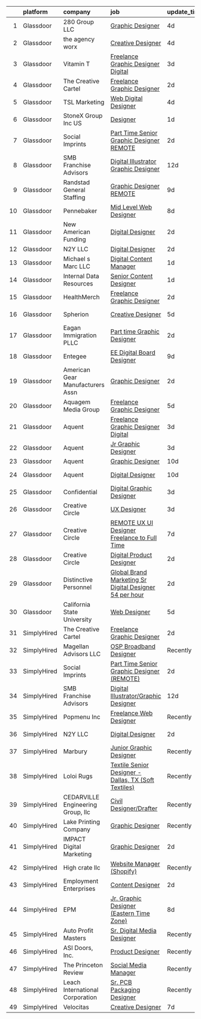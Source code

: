 

|    | platform    | company                           | job                                                                                                                                                                                                                                                                                                                                                                                                                                                                                                                                                                                                                                                                                                                                                                                                                                                                                                                                                                                                                  | update_time   | location              |
|---:|:------------|:----------------------------------|:---------------------------------------------------------------------------------------------------------------------------------------------------------------------------------------------------------------------------------------------------------------------------------------------------------------------------------------------------------------------------------------------------------------------------------------------------------------------------------------------------------------------------------------------------------------------------------------------------------------------------------------------------------------------------------------------------------------------------------------------------------------------------------------------------------------------------------------------------------------------------------------------------------------------------------------------------------------------------------------------------------------------|:--------------|:----------------------|
|  1 | Glassdoor   | 280 Group LLC                     | [Graphic Designer](https://www.glassdoor.com/partner/jobListing.htm?pos=103&ao=1110586&s=58&guid=000001820aead994b24a18630cf0eeee&src=GD_JOB_AD&t=SR&vt=w&ea=1&cs=1_0c40362a&cb=1658040540044&jobListingId=1008000486432&cpc=AC285F3A3ECA6BB0&jrtk=3-0-1g85elmer2a6s001-1g85elmfdg4e4800-8e0ca34653e8e05b--6NYlbfkN0A96WIVUs5SSd1e5sdPWOjBiMJz3fk-GTbl_X95fEr7N7_O7gG7yYqATSY5E6jF4LOAu-d1G5vqmQK5-aVG4tOej9c_eEuMuqH8C1GeeNW2KtJSJ31b6MoFFw5KM710vWFGSjvXW7I3OG-OwT4mnPnLIfvWCjlnumDR2ayBGhUSESBLxX0cWl5Bz0cpK3t8G0UEJPinq11Xc_JyqKYuFvvvGD_LMEM0xmjpJY3XGGIZi6sMDDaedCGFwI7Oqwqdl3M_Pw91atMWhPum5baQq_YWsX52itZeF4aY2wrfoWO2ZL4TEUUzvVCt3FIXGzwt_u3aY0MUUY40Gp9dLGj0CtvNOU-ktsfP3OPcsCzh1Ka8cWfDWOCjeC_SSKo9yvME14l8cgcPaNdkFy5FoDGAMKSK4zEuOXTY4wYWvC2uibL42yVd1VrirrF2j4jBfENzCawkNCzYGAY7N-M9UBeBTEUhn27xFJccPi0l5JpxICMLFNsfuTNj29Ws)                                                                                                                                                                          | 4d            | Remote                |
|  2 | Glassdoor   | the agency worx                   | [Creative Designer](https://www.glassdoor.com/partner/jobListing.htm?pos=124&ao=1110586&s=58&guid=000001820aead994b24a18630cf0eeee&src=GD_JOB_AD&t=SR&vt=w&ea=1&cs=1_298f52e6&cb=1658040540047&jobListingId=1007999979667&cpc=3BA4CE39D5B5DEF5&jrtk=3-0-1g85elmer2a6s001-1g85elmfdg4e4800-63945e7974dcb0bf--6NYlbfkN0CNOKpjDIEH11s39GTuUki_mvxNbnX5BtDlH5CMrheAnKze_5JrwQ4joDkGUDohP_RybvKQguCwO2bzn207p_14mbiHcywFIa1HWF2UP0_3f5Zk975uTAq5uCVwflsu_JCSQSKbiQ7a0xIZd76aSwml-WNW-2GZAACyMpIWDnwBr8SUJBdJ9gJtZ6GRC9VA3zt6OMPIdVCqPAmMAXeWM1GKN-rhwUVC5uu9_DQUGc5aPTCFBJlG313HN0cGqFPmHUOPmI0Y-y93PWObdevZ0p3keLlh90_oqV917xFghD4zPJbS0Dl7F3XujsDIEagc1pbjbIjvNSsItY2AKxn3iKFClNLC7bjiKDuqH3SMiQpSHJ2Bfz2i9M8AOro3h8RexyVpzAxqyBEojO2ErJeCRU2Tkby61SSaaXDh8Tkr7aL1b96lCckwGS165W_I12dk3wo6-6vh7kGBXFOKDzs7JT8ZSz7sq_3I3KaCKYffBhizVeZlBRihQ9iD)                                                                                                                                                                         | 4d            | Remote                |
|  3 | Glassdoor   | Vitamin T                         | [Freelance Graphic Designer  Digital ](https://www.glassdoor.com/partner/jobListing.htm?pos=114&ao=1110586&s=58&guid=000001820aead994b24a18630cf0eeee&src=GD_JOB_AD&t=SR&vt=w&cs=1_3a4834e3&cb=1658040540046&jobListingId=1008003371939&cpc=C4A69CCDBB3B9599&jrtk=3-0-1g85elmer2a6s001-1g85elmfdg4e4800-b8aaf4f790a6822f--6NYlbfkN0DMrcEu7yrtATojKJA7cEzGQ3FdRGWLh0CZQInL4ECGI6k5tN82kdM0cJmh4vC7GgjKNvTzYday83o81_T4WKA7b-d9Hj33A104tepf51FPuFTB1Ljl-RdeiHAR7waaXXEbP6UQJH3qO91B-OiRteeOFAg_UGoOJfky8aSC0JcLRYBakxVdFoz4f_D-7z6gMalvCYC-oZpmkByCQILJ1-tT86YFcd-iid_8znfs27sZKY43Zrt88ebdXI8zPk7AVLfxfdxPJmoAxfDyyQd_1jFLeJHiheKWWKnfr0oSS1HmAtV-Y5tCQG5R8gyJ3UrE42pARPlFHieYM3P8yBeygHoSlY9UP55LzgEjXbsHPADGQD8Y6YYlmIfy1QQq90eXDYeWD9hLI32pzU5a3BZSt3IPYuIeNFYLVpJiKxkOCndKPfLolXYFZWTw-SOVbCN_SY7wNJM2-Of61jsjjp7v7lEh)                                                                                                                                                                                           | 3d            | Boston, MA            |
|  4 | Glassdoor   | The Creative Cartel               | [Freelance Graphic Designer](https://www.glassdoor.com/partner/jobListing.htm?pos=128&ao=1136043&s=58&guid=000001820aead994b24a18630cf0eeee&src=GD_JOB_AD&t=SR&vt=w&ea=1&cs=1_24d4017a&cb=1658040540048&jobListingId=1008006220654&jrtk=3-0-1g85elmer2a6s001-1g85elmfdg4e4800-75d714e04485a254-)                                                                                                                                                                                                                                                                                                                                                                                                                                                                                                                                                                                                                                                                                                                     | 2d            | Remote                |
|  5 | Glassdoor   | TSL Marketing                     | [Web   Digital Designer](https://www.glassdoor.com/partner/jobListing.htm?pos=129&ao=1136043&s=58&guid=000001820aead994b24a18630cf0eeee&src=GD_JOB_AD&t=SR&vt=w&ea=1&cs=1_107bf96e&cb=1658040540048&jobListingId=1008000414427&jrtk=3-0-1g85elmer2a6s001-1g85elmfdg4e4800-55f7859bae5b66f6-)                                                                                                                                                                                                                                                                                                                                                                                                                                                                                                                                                                                                                                                                                                                         | 4d            | Remote                |
|  6 | Glassdoor   | StoneX Group Inc  US              | [Designer](https://www.glassdoor.com/partner/jobListing.htm?pos=101&ao=1110586&s=58&guid=000001820aead994b24a18630cf0eeee&src=GD_JOB_AD&t=SR&vt=w&cs=1_8b260bb4&cb=1658040540043&jobListingId=1008007366621&cpc=ABD31432EBADCA3A&jrtk=3-0-1g85elmer2a6s001-1g85elmfdg4e4800-4778e83600432297--6NYlbfkN0BqEd8mKcsxVSLwRidLi-ap7Ff7gFSDy4wIMcyIZERRBLJc4cm9vnSAREG_ITkUyw4gIWKx3so3sV3Y0LRcEcFoy-qx_bS4PxiriGBubHgJdB5tV-ra3STuRoZPKS-tofg6NxPSfU4Dmm6xPiBHgtHW1WBRojqP-VSjvwjf5BEKl46sEm7N0SrrsxHq7mEqBropZJSKbS48Q5ifFpV2N6_HwRLWsmVDKY57pgqsht8AbWRCQuVFWqJwvv8h7DW-dYQlW2qOhM6wqThwMgq0l-MJD4Ww5iARiQq8tJ96WR8IYcUczK62OGopYMBQQINFBdFiPdp7X0pptoaNv1nJqHq_sZ_0BRi7TbQ-xreKr4_2d8ZiM2ycnAZ1pmIiswF1XszdYF_JlQphqYkkQ-EYsY9_hmlxSqduw5NlzqMczGoXbRV-ugwVAHC7COsyZrbK-aykPSuvmEQHldyLZVW-kfVDI1NtthCHypl5FlvOv4_q3A8jO0tOJZ3-sF97MWel0beYDEAchCXr69aIM34t4Zf4O-MDdI31LAUMWcZXI1qgwH6abwbJ9vo8)                                                                                                                       | 1d            | Chicago, IL           |
|  7 | Glassdoor   | Social Imprints                   | [Part Time Senior Graphic Designer  REMOTE ](https://www.glassdoor.com/partner/jobListing.htm?pos=130&ao=1136043&s=58&guid=000001820aead994b24a18630cf0eeee&src=GD_JOB_AD&t=SR&vt=w&ea=1&cs=1_97e431e2&cb=1658040540048&jobListingId=1008006270110&jrtk=3-0-1g85elmer2a6s001-1g85elmfdg4e4800-af92cf32a5a47349-)                                                                                                                                                                                                                                                                                                                                                                                                                                                                                                                                                                                                                                                                                                     | 2d            | Remote                |
|  8 | Glassdoor   | SMB Franchise Advisors            | [Digital Illustrator Graphic Designer](https://www.glassdoor.com/partner/jobListing.htm?pos=125&ao=1136043&s=58&guid=000001820aead994b24a18630cf0eeee&src=GD_JOB_AD&t=SR&vt=w&ea=1&cs=1_f7be7c8e&cb=1658040540047&jobListingId=1007982450518&jrtk=3-0-1g85elmer2a6s001-1g85elmfdg4e4800-c5add34959eea285-)                                                                                                                                                                                                                                                                                                                                                                                                                                                                                                                                                                                                                                                                                                           | 12d           | Remote                |
|  9 | Glassdoor   | Randstad General Staffing         | [Graphic Designer   REMOTE](https://www.glassdoor.com/partner/jobListing.htm?pos=111&ao=1110586&s=58&guid=000001820aead994b24a18630cf0eeee&src=GD_JOB_AD&t=SR&vt=w&ea=1&cs=1_b37c86ce&cb=1658040540046&jobListingId=1007990726948&cpc=8795CF9063CD573D&jrtk=3-0-1g85elmer2a6s001-1g85elmfdg4e4800-4705afaf81c910a4--6NYlbfkN0BP0SNj5t90jkfF5SbRhYc-YYyKnIlIACqwosTKYtJiUOPFcGVraBBNH3PqNVaKMlOuVmRJWKrrq4EM2jRhWlKfZxM8eXEywoHlN3U-M2UVWO94To79VdvpioeFj0KoewcVhePBU7vspZEM1G4UbOHc7zykI3Y0lskQjYjoXHr1-1fzniQvjeCbocNWq5LjqS5VKV6wCYcxZ4FdJgiH4OoWdoiJy19sGLb2eaiy2Vk_LuKWiU8493VkCTiHpcwSAdqldFH4TLKfrduOdmwhdGR1BFiMxNiIvXjlzB9RwvmfeBEW0cPcCoy5ZuSZD1tA3PuWd6CGfwvKH494h1xbr6jo18fT0PCzUscFHo0EQvAwMAPIkpEECjmkKrt5Zw2SkQjt-MALDLdOyj8rf_mp7_Sop2ht32ziDvF9WoxMBg991Juzn6WylekmM5JDkPrD5z259Gg0Kl0hN66fRbRlpeBJ27RUZ9daZPPWb1C3Xewvv0AHcRH2i8OMhW1hdkXikslbtuDqOZwOe9D2t1zSmF_SGq_h-KFLcrd0d8zwPTpbtxRw_YI8Rqwhi7lzcM0afFHpyE-8SuZExhIfTwG8FgEc3duwt-arJR_lzXVxc-_u-up9X31ayzgzKF9PU04OrPNLrJKKX_qIGS8yA5AuW7nu) | 9d            | Remote                |
| 10 | Glassdoor   | Pennebaker                        | [Mid Level Web Designer](https://www.glassdoor.com/partner/jobListing.htm?pos=109&ao=1110586&s=58&guid=000001820aead994b24a18630cf0eeee&src=GD_JOB_AD&t=SR&vt=w&ea=1&cs=1_6eab6e0e&cb=1658040540045&jobListingId=1007992914380&cpc=334ABAF5D42DC775&jrtk=3-0-1g85elmer2a6s001-1g85elmfdg4e4800-09f7b357db24a266--6NYlbfkN0BqUN6ztqptJ5eG394UO-ZfSRZGZkbpPm3u73UixmBvBI1Y1JxWCCSi4WD6T2NB-2gugfCPeo8ZQOUqAEtz66ZCnIC6U5F0XJKr1Jox5VrclONP9b6iMFBTOy58yKslxi4PmsPGdNOFX2yyjFl7ZGxSjiZNk-UbmLbgopj7iYK_0fPO0KhQH2T9X9_seLYZZxRXvcH6lzvhxFLJlxElD7BWjlPhKE4_24ZrqP4x3MfGqWL-HP9IkTXMVOd2gleEybVOgVwPeTZic2VvazMafMnXUNoK8g6uAJKmMn6ZxTU_hvluzqA8-vjeQuDwtKzHPiVZjyg__u2KN3pKRDS7fxPZdVIDGw8lh_Gw-edFBkT9oAYIO8O6sb8bCPmH_SiLS5kYJmgw_ImdgNnoMGedmXoQ6QIkgecd4yy3abAkqvS3RWiPw5vSHP3btdvFGAuOU5c25Z-YW_fhiKl6DitLo-AeA3JL-tw1DNO1tlwRosb4OdzdwcRSxQUo)                                                                                                                                                                    | 8d            | Remote                |
| 11 | Glassdoor   | New American Funding              | [Digital Designer](https://www.glassdoor.com/partner/jobListing.htm?pos=107&ao=1110586&s=58&guid=000001820aead994b24a18630cf0eeee&src=GD_JOB_AD&t=SR&vt=w&ea=1&cs=1_238ce624&cb=1658040540045&jobListingId=1008005604342&cpc=6FC5BA77C9A4CD78&jrtk=3-0-1g85elmer2a6s001-1g85elmfdg4e4800-96c3d0f824927e96--6NYlbfkN0C2BFb7Ub2YUp4strrym9V3pWtjyRKtgHKt_kMzkewmGGJEved23y_kY-GSZp2akmMrMXBnf0_sPdCtSd-PsOEUyt98Mi-sR6I7bW0HgmIbOmUMY25IRArly9j6Qd8Aune8lrTsZEYIa91ohUTgu9UT6t137nsGeEKm-lxKnQqZh_-my8GcKR-aODhCp_jwJzPs5oz6uERTZq8TfZHpAp-lEI-Cd-h0cLTxQxBN0Bnx_6V0dOmEvt9ZT-y9k9l87hVMtG1YAZ-oAplVp9aBPEn-w4wFRJARz4RClp811EPArE2YNWj6VrTftmQLSyZEn5cYkGCQqD35yG1AqYhDpUS8ypRmE5QDSlHBxg205mOvXXD9tiZPFsnp2R4AIXA6Zd3Z-m7p9vYCfPu6KhGb7MEuq-lJdkU6Xq33-kQKlu369-_ugx-jNzX-gL620c2pQY69S2RM32WQrH6kQC72u5lWG-iNelxv_mAQPrg9vMRA6emUJ8dnhWjcKCKC-qC_06KoS9rx43i-3w%3D%3D)                                                                                                                                              | 2d            | Remote                |
| 12 | Glassdoor   | N2Y LLC                           | [Digital Designer](https://www.glassdoor.com/partner/jobListing.htm?pos=126&ao=1136043&s=58&guid=000001820aead994b24a18630cf0eeee&src=GD_JOB_AD&t=SR&vt=w&ea=1&cs=1_fdb9b50d&cb=1658040540047&jobListingId=1008006150467&jrtk=3-0-1g85elmer2a6s001-1g85elmfdg4e4800-23e569ce90aa70b5-)                                                                                                                                                                                                                                                                                                                                                                                                                                                                                                                                                                                                                                                                                                                               | 2d            | Remote                |
| 13 | Glassdoor   | Michael s Marc  LLC               | [Digital Content Manager](https://www.glassdoor.com/partner/jobListing.htm?pos=102&ao=1110586&s=58&guid=000001820aead994b24a18630cf0eeee&src=GD_JOB_AD&t=SR&vt=w&ea=1&cs=1_b063c624&cb=1658040540044&jobListingId=1008008564109&cpc=82B3195DA92CAF92&jrtk=3-0-1g85elmer2a6s001-1g85elmfdg4e4800-7b48b568d6108478--6NYlbfkN0BxkLIcfe0oqaYINownie861a0BJtkzmJW-WyGv8J0JYLPI_pkCjhnM8S0QGr9fZFrws245Yn6BTLLjokRKO_oJF4d2mT5km-GMXbJNz7cIw2rWH6T9OPrwlamwG7McipE0OkgUe9H_1u-dIzPYuX3HdvnxBFI6ft_OIi3GCXmtGJzow-D0gjxjBvkC3B1ErFtgBYfICKrpsySWxUEOAEQAS6vFSKhN3NymYGLjGKUGdwRAGxr6mGHc3SHk0hY7hpX62oJkyZryTtHjDfEx8qXMkcTA6krHnyY5sZn_Ad8SYu1YKeKJTJAw7hdOGDp-2cyZV7dTnRmuoxjDhS84efyVWsBZKQq_lAgPAWCq_naTal32FZFayRNBUPMTHjLspLaE_XlEoNpIbpdLn3V6ylcWlMJHJUKRAlvPG5OoDBXXUzlHazYetReuP7r5wqhoxqxTRAiijNR32IXRTu8lHqPiFd4_b-epLNZd1qq_EfVwTUfYwAP-pT3CdEb9lthCfMU%3D)                                                                                                                                                     | 1d            | Remote                |
| 14 | Glassdoor   | Internal Data Resources           | [Senior Content Designer](https://www.glassdoor.com/partner/jobListing.htm?pos=117&ao=1110586&s=58&guid=000001820aead994b24a18630cf0eeee&src=GD_JOB_AD&t=SR&vt=w&ea=1&cs=1_43f705e4&cb=1658040540047&jobListingId=1008008036128&cpc=1CBFC3E34E2A31FF&jrtk=3-0-1g85elmer2a6s001-1g85elmfdg4e4800-c5a1b39f7bf884f0--6NYlbfkN0D-IIHpRgNhhiguU_t6VlqfhfFf3-SclHiEW6RanCpGL0AEnsnTmiX299MBfDVxpfogOW2NHd6kzMnAvngkSddVr2fvDBryb0zRb98N1F6fbRcEjcDkmoskIqMdf0zBUXZiUAgkR4g1JSHgUtFUQSGKTgTDEAEJiNQL3aRVm_URgPkn1T33Iyq693YM8fq-ikpbSbOrBAxo_VY8jSu-TCJeRQIhupflGiWQ_ggEk1EbagladhxAIjFbsCQPvxVBKonYrOUqp37zCu-sXb5xtLLnRTO0SRZP02W8Dx3CbsJSfiq3_Uha_yr3hxosRgE6bUshY5ZyWDL-BGHj0dnvEJbCp-rBtoFSFAjrT0S7hw1CnXIyY4voH7tD10eAM9lq9U_9Gr8DtpdJtyqLQncWs2STFI5Ywij5nvjvMYHvZ9uyDfoWBILN43JtuOyztmQ6NTBlSOva8oiWkJK9lE3Y08A6k6K388XD2lU_0UD4cd-30px-JhrkMLi0RuzQbPyQyl-hb3Kov2jPag%3D%3D)                                                                                                                                       | 1d            | Remote                |
| 15 | Glassdoor   | HealthMerch                       | [Freelance Graphic Designer](https://www.glassdoor.com/partner/jobListing.htm?pos=108&ao=1110586&s=58&guid=000001820aead994b24a18630cf0eeee&src=GD_JOB_AD&t=SR&vt=w&ea=1&cs=1_53ff100c&cb=1658040540045&jobListingId=1008005751463&cpc=FB7E4A1762AE5BEC&jrtk=3-0-1g85elmer2a6s001-1g85elmfdg4e4800-d04551f9b2678583--6NYlbfkN0CJfBDSEeEc7eUnd5rVrn_aucFjVrvzgr_Il_-mepVEc-BLHCDOq-mgCmeFXAeYHsF02brgSvziQCU-GFCF8qBdIgZ04X2e8CQON-LG0-R62OPXwxprqx22bF7M5wxVJHq92As2CIT941S1gZZvlDWFP2MWM1HNHby7FZViwuXuOIwvH4DhgIfXsCY_sHGqok4o6FMLrcRfCusF7G63maBsKCP2l_WMg_2BQS48vD-zFVPlpVD4cOlzAmfvWxLuZCnbovNc5nsMKZJsjm7VVN5jZ6VEP2cfXujCIzYaDb8pLd4ZQIMLIe_d-sJUgq5bCGBMvOZeCIA9uiXK07-2ya3KPbi2193X_ug400HoU5r_NYZJhY2l1AgBVC_8LGJHFyYV0g1Fn7joOd9ojtTIVuX4OxPu0jR_GNP0imXjuhgp74mKEkSGf2OWrwt7TfqW8Zn3QD3sgiZBnMWX7X4dJn8sdcQKhs9LJ5BKh6sLStGrjVCHg9JSeSebo7kZ355AnvUYxyXsrQsMXA%3D%3D)                                                                                                                                    | 2d            | Miami, FL             |
| 16 | Glassdoor   | Spherion                          | [Creative Designer](https://www.glassdoor.com/partner/jobListing.htm?pos=121&ao=1110586&s=58&guid=000001820aead994b24a18630cf0eeee&src=GD_JOB_AD&t=SR&vt=w&ea=1&cs=1_c0c912ec&cb=1658040540047&jobListingId=1007997451737&cpc=FD1C1DA32C38CFA7&jrtk=3-0-1g85elmer2a6s001-1g85elmfdg4e4800-1e1398609a68b71d--6NYlbfkN0BpNZHkGCYrNx41be8qaaTe0TzeBrdPS_PZvndxEDoRqCuH3CNcO_WgIxvH872q8BXocWzhpZ2eRKqkciQtsNBTawKLGBCPr2cWDGwrhQ-bf1cswthjJFSiqlVhhCMNwL2HoaXnVr_hlWdlAjgOm77T8-YWdXZWO3viAo31AQo78StG72DOM7TWp8lqTKskptDPKyN8uuLrrPAJovQeZKaDkJFQQBoBEfGsm4_X4Qv3QS3Lt0Y2988iuZPC1n0opWYmn3FLWrrCPzbTQs431IiipwQdZGQfQ8o9zuD4hRVZGNXFE4_aByfYl1YkPaHIJZBi9sTlMWL0uxGq4fMfkjdGSxYVlv5s1j-pdrB5vqdIy1ibWe0RbRYoq0KkxvWokdno0V1bjGnm4MN5B-Z0xU9SWkI76TryLFxXRYOn4dqAd5xKYW3EENjY9-qVGDsnJxMKYW-VkeTfWXB2VsJQVZKkOitvIN9G-ctPrnPQjCdxChwbso8NwUi2MquyXhuWV40%3D)                                                                                                                                                           | 5d            | Lebanon, IN           |
| 17 | Glassdoor   | Eagan Immigration PLLC            | [Part time Graphic Designer](https://www.glassdoor.com/partner/jobListing.htm?pos=110&ao=1110586&s=58&guid=000001820aead994b24a18630cf0eeee&src=GD_JOB_AD&t=SR&vt=w&ea=1&cs=1_d28459a1&cb=1658040540046&jobListingId=1008005576653&cpc=2CAED5C921A5F994&jrtk=3-0-1g85elmer2a6s001-1g85elmfdg4e4800-ffb64c6432a15975--6NYlbfkN0Buln86G4cHs0EC-FAsLh6IU2Ro-7FSZk9LVJ1OxKyEEs35VxL3d-j6TnaBeQMVpG6KOB0XooWEK2BCHlfLITqaT1CI0B00RRy1M_J4Bq4Qy8geNw0oJT1vI7nlt1nIh_2_foYNpRNpyv2j1tEvO_TQKcxZO28Jg0kp_Gflnw7NRdoDpy0-ierb1ZJb0dqSp8ghY08Fvi3vGgsN7uUJCmW-faF1MAY8mvs1HkF2I0x10gDwbpkjRzkGS6FqMceLaXU17oZBN2GnFDT6Qm8z26rDniRTnRfz9Ih-0txfLfUjyPCICB8tqxsoDVHyvX-I8v0tF8y2DiUcdvEV-0djiMxEKxAT5uUqg0qZcWgrX6kiryN8oOFLtGLeDXY9M0JZsP8PGVSdjKfVaPk2jNKmDjnvSV5hR9pEOFEQaxwgf3kx0LN0hWF-kNKnESTZEKyUbSXzYMtgJqoTCOvstptm4IANJcT4wk4oNJiTURaMsf9jkBZMuvA9bGZot1BBEfKDTB4%3D)                                                                                                                                                  | 2d            | Remote                |
| 18 | Glassdoor   | Entegee                           | [EE Digital Board Designer](https://www.glassdoor.com/partner/jobListing.htm?pos=123&ao=1110586&s=58&guid=000001820aead994b24a18630cf0eeee&src=GD_JOB_AD&t=SR&vt=w&ea=1&cs=1_718f1403&cb=1658040540047&jobListingId=1007990073468&cpc=F41FEAB56D215062&jrtk=3-0-1g85elmer2a6s001-1g85elmfdg4e4800-511860f34a3aae26--6NYlbfkN0D6OzZjpD_hbicRkMZwNNvvxSeL23iIfvaC4EytleQ8zDIpz0YQ5KbISa7_Zvw6kCxB2QQJoTBUTfkNWOmsBNl6UIc76Bkx_Enx4KcGAKIbj8HIMdbWaRLWSfD8BZu3E5soMoj-6PmmG6W29Se2B5g6G89ANP_2v8T88LzISWpUGxb02QARlTfs9fftdSJIx6NbdLPl6RqoVBwCwJrOz8GicsFjOmfxqsLfBAc5IVGOTe2MQzgnj6KX_NzqUAuDEqKkj3Q1jAypdUzDsCmoHcSRfN82Xl4GB0imdZ-Q0KFaL1Pz69q3CFrZHqJEKrYfvsqGvOQ3S4K3zUm3aJRZJMpSTf36pHQ4YxUlipkzeF9CBc7C8uIMDYKuonshJfLOUKTX5zX3fgGD6RwMdUdZU1XqzBWw2_E-zOswiXM3ZbT5lztS4bEBqziy28VYGi1y59MBIf44UH29VvF0C3jxUf0gpnmWQoYXgGjyML0ZSudbcAdr_2EX73HM56bfIpCmbwxMRHRK3fliVA%3D%3D)                                                                                                                                     | 9d            | Cranberry Twp, PA     |
| 19 | Glassdoor   | American Gear Manufacturers Assn  | [Graphic Designer](https://www.glassdoor.com/partner/jobListing.htm?pos=104&ao=1110586&s=58&guid=000001820aead994b24a18630cf0eeee&src=GD_JOB_AD&t=SR&vt=w&ea=1&cs=1_c849a023&cb=1658040540044&jobListingId=1008005359415&cpc=FB7E4A1762AE5BEC&jrtk=3-0-1g85elmer2a6s001-1g85elmfdg4e4800-7e6666bedbe5527c--6NYlbfkN0DygFkbP1ACuiISjZnzkUKSydmzg9lsGeqXrB9uXLChk-M-84XLu-9lR5mlF_wm4BK6apvpG4NfWBacdyZQmwXHqIb3Wkg56j81cCCn8INgHpM8xwAyyddPldruS3kpINmqve8fHhbvTEmfpMG-pw1MZ6ZNnQzqwIwOK98mOUSZ467RCn-N56cht-ukOPoHchvjjAZfwYjAqPTr7dE6q7Xs29PCs-Y-DWEGNt_Tf_WDnYMtAWKe_gWGKcA_CW7Yn4oBaJS2eXxiXjo8B7LlB4L5IZm2n4QU-qr-dqLI7L9E1gLt9HJWFiK96akWmzplt18Lcwqy_DQ7I4kTUrbsVbwBHWFWzHPZM0gipOeFqWUZSnVAxQAaRmC77ZPyQTiPBd5Gevuo-O1xfKm22dd3IFEG4PFd5Tn_RlLrLhUL1h4aRCK60sQC5ST7GlN3gU6OW2eA-Y5jb860J3i8-IGhqoBoSshDi0RX_BRaZSh1wynf--cIMFDE-J7xVNzdQQcseHA%3D)                                                                                                                                                            | 2d            | Remote                |
| 20 | Glassdoor   | Aquagem Media Group               | [Freelance Graphic Designer](https://www.glassdoor.com/partner/jobListing.htm?pos=105&ao=1110586&s=58&guid=000001820aead994b24a18630cf0eeee&src=GD_JOB_AD&t=SR&vt=w&ea=1&cs=1_5da9432a&cb=1658040540045&jobListingId=1007997764191&cpc=8795CF9063CD573D&jrtk=3-0-1g85elmer2a6s001-1g85elmfdg4e4800-4d2ebfee1366db9c--6NYlbfkN0B77_YC1ejH0LARr0gp97391Yy-TxGeqGyDyozsWtoFq9ZzXKVwNAMSh-0H-d8B6y-JMNg478dgS_EFxLQkcC0AR7XcPLpj2GLpx5-vSU0lZW1E1EjVYHQ7_aX-_DxG2gjY-MmmjSMVqG21zx0Or1c9fsnWdtnAVM0BvkcaXuyhDiOkSGcRDg_6oGk-XpsOGOIIw3tWj-DexXbF8bALxPQz6JUj4tWvAKGCaHRNraqbey839GN_StXc8GsKGT0MG2JwWnmn9po5v-9Beg1fBTEvXwL7C-theYIarUAl9f8V6DMUXFlbXcPLms_q3LKguSPdJ-e-mSo9kuOmnc0w69L4DU10mQn7WMHcTu7SojMTrAvkEdn56l8-KuMCK7VZb2YU4YCNdmE2k9BkRd7U5BFVTvYkiZIsdLu1FWW-BMUu_y3fgbroT7apbGUcR4NL0AQXOAPVaJzWUc78ahJqFQNjs61px4xHLLHDM3OND4M4IhNnCnJnBRxGqx8u-7vbkbA%3D)                                                                                                                                                  | 5d            | Remote                |
| 21 | Glassdoor   | Aquent                            | [Freelance Graphic Designer  Digital ](https://www.glassdoor.com/partner/jobListing.htm?pos=112&ao=1110586&s=58&guid=000001820aead994b24a18630cf0eeee&src=GD_JOB_AD&t=SR&vt=w&cs=1_d458d814&cb=1658040540045&jobListingId=1008003545844&cpc=32EE424DE2B657EB&jrtk=3-0-1g85elmer2a6s001-1g85elmfdg4e4800-d76c20a269c53c77--6NYlbfkN0DMrcEu7yrtATojKJA7cEzGQ3FdRGWLh0CZQInL4ECGI9gD0Wolx9R2v-Aex0-GK04yPt-upQdo0XiJLa-I22KSxUnQo05J_hrJhbGxIhbmcfVC-xMf3E06Jq3qkG9uVBXC7pswMq01_4u5HibExqvuEFpwQg8lCGqXTR3gUICnAMZJ2ENFXb5_4DND4Au_kKB1qV-5jUQaQ4kRy2WlUzbFL5T8DKE_5_-NB_zv2iv1-lzI7H_4G-Cs2x5G87tDKLsxQW5unqfVWHztyuUVPPO1vQJe9nvcMuUNiQJSmB5hSBSMNidAQL8dNAs93-0YdvfLmBjX3nvm6yo4jhYGfdBxHwLrIvQg_pl1VvozCy46SMaO1sK_po4A-VJDXJoF3_M9ekTsPMR9X8KxEqgIohcDGR-IcsO7VP1YQW-XCy6TAHbbcxeMnBy2AQVwBCgNW1cUDc_TnHEEDg%3D%3D)                                                                                                                                                                                               | 3d            | Boston, MA            |
| 22 | Glassdoor   | Aquent                            | [Jr  Graphic Designer](https://www.glassdoor.com/partner/jobListing.htm?pos=119&ao=1110586&s=58&guid=000001820aead994b24a18630cf0eeee&src=GD_JOB_AD&t=SR&vt=w&cs=1_9958e9a8&cb=1658040540047&jobListingId=1008003545858&cpc=A65DF3A704A48F9B&jrtk=3-0-1g85elmer2a6s001-1g85elmfdg4e4800-7c58a0a5956f9fb1--6NYlbfkN0DMrcEu7yrtATojKJA7cEzGQ3FdRGWLh0CZQInL4ECGI9gD0Wolx9R2v-Aex0-GK04yPt-upQdo0cKldWiGhUvmZAIuevY5kdmVCKwBAolq96kWulbjQeAT9Y3fnlzHfRH784kwzdZj8A0fKRc4KRD4lYQL6Baic2ADNSBUnvwxEEfMmkZqmnx4cmxlFAvx6wjOfO44fwx8EOw84W1NB1fT8al3vvd0Gy8QDqWFFFfBWbvQzqHU22qNWwqoPNF75QjciXMmF9TDdZoBRMyss6QYRrVjSplF6yePXsCppXj-br-tE-7mFL5XiaBhD1EjLpMDdmAN_XxSiBPfqFidzdYKiL39w-jJJmGXkJyyKyME2VXITMV1w9j658VJhTgi87lmn4006Q-zIeSyyAizMNJtfnPtQwji8ij0TNNVtBCGy0YYgU922vlZCqyxt0iJ_lvZAnGL4W3tmw%3D%3D)                                                                                                                                                                                                               | 3d            | Carlsbad, CA          |
| 23 | Glassdoor   | Aquent                            | [Graphic Designer](https://www.glassdoor.com/partner/jobListing.htm?pos=122&ao=1110586&s=58&guid=000001820aead994b24a18630cf0eeee&src=GD_JOB_AD&t=SR&vt=w&cs=1_6460cc75&cb=1658040540047&jobListingId=1007988996665&cpc=FA84DF7EA1EC2398&jrtk=3-0-1g85elmer2a6s001-1g85elmfdg4e4800-d52aca7df62de0a8--6NYlbfkN0DMrcEu7yrtATojKJA7cEzGQ3FdRGWLh0CZQInL4ECGI9gD0Wolx9R2v-Aex0-GK042anucAX0UHAFAOZzfrb71RaUo5kU5NRbNy-NsEMl1LCrzajUtzA10UAE84u9e-MwLM1_TYh0_bh1m7rzdxuUI1PJE0uGSyUy0yJb0OhvDaZw3rqtg5locF0AjoFMSXC82X-3MKTqBA9zrzcFP7oROvAQgyxvrLf_9m6SufZAdYQEeaoZsrF_sVj84XwgNCWfVncCLjEHDHKjBsroWl8CtPzzAaYgtDUzN3OF1niCXEiYQL9EiuCqSygwWRvFXKQz-UuxIkAO9vgKJpLpHXF_WGoYZRIyYpZxpVOtyTupIpuMFGQH66qNwsHPpSIGN-iA5cs83L3TVzOlqpXqfV8eTlbWvw4TXGoyxX2wrwtT6cGc6eXE4ceP4Llyljb_WhpkFFQmIiUdpmg%3D%3D)                                                                                                                                                                                                                   | 10d           | Atlanta, GA           |
| 24 | Glassdoor   | Aquent                            | [Digital Designer](https://www.glassdoor.com/partner/jobListing.htm?pos=120&ao=1110586&s=58&guid=000001820aead994b24a18630cf0eeee&src=GD_JOB_AD&t=SR&vt=w&cs=1_81b725e6&cb=1658040540047&jobListingId=1007988244177&cpc=FD1C1DA32C38CFA7&jrtk=3-0-1g85elmer2a6s001-1g85elmfdg4e4800-81eb5540782e989b--6NYlbfkN0DMrcEu7yrtATojKJA7cEzGQ3FdRGWLh0CZQInL4ECGI9gD0Wolx9R2v-Aex0-GK07REm1m7sETvjyInrHo4GQnK4bB16FHwajt8xGSsCfEeU1-PjuZPHT7w1eK6QEn4Au2oR7xkDOVJ5TUE_bGFzAB_kvTlvdESeZSGvIMV1SBlc7dMt2kVPpesSZWpv1mTIHf5P-VKlBopzwu211zCDEved8fOdNo5mjFuzNl3xNo2wW6XoXCdAU3EfOuBG8sxMFb4rURZxeJDXvq2mM5eZdmXv-Qv3_WP8n-XzUX3AB6LDurBRf3eqbFL1a4nd7GeiUR9WM1B4HoiLZtq09Iy29jWpsz2ea4LC14aFXcfZg0_vqEoWoHdqV3rTh4TFCYpE-BjfVCuLrEuRolWVqqrt2zQbMxl2veezye7qzyQ17W8k6Morf8_dIRePMOPVz_pVAcT0QZ_SxJhA%3D%3D)                                                                                                                                                                                                                   | 10d           | Pacific, MO           |
| 25 | Glassdoor   | Confidential                      | [Digital Graphic Designer](https://www.glassdoor.com/partner/jobListing.htm?pos=106&ao=1110586&s=58&guid=000001820aead994b24a18630cf0eeee&src=GD_JOB_AD&t=SR&vt=w&ea=1&cs=1_082cbc10&cb=1658040540045&jobListingId=1008002363986&cpc=F4EED0218A761C36&jrtk=3-0-1g85elmer2a6s001-1g85elmfdg4e4800-ed6e22a3ef159d9c--6NYlbfkN0ALlVE48MWrgt2d0mHJVX740zmIEL60xmbxF1imK6ySVLMdwBxdYI_M1SIx2rEYDJiVn5DB5dzTaxocxPh-pSRa7VexBf6b9rh-hHR4pjNxbFNzNUpC6qMMdxmwAdwad6HOiiklmgQctJGcMjM_11nBLjhYyMfceBaOvS_RUvyt6axOXClUtcr0N7wBGihnmmOoq74LHy1rvBid_bgwZ8ftMZzku1ok3jymyMdhY-sk1SSgktz2aFerGwQPKq3rMPrh2f4MMxgAU0GcqOtO4AZYV4x-wAAPG2Us3dkPrBsf4YSq5nGeq3q7W9G64YA0q8QfLlVhthzw1kxThknTCXvLJjEQdFTtaMtKBZPPybt7tHQ-K_f--pmevpFSMA12B_WHzVnsPaRoAEgCVWoUn2q4Lqgsjk7U8dhx1m6JMJ0sOg4azjzGyQite1hSG9orUryH1BPgUUAsVeYuNkA1TWKGUqnpgL0lgBWZnKA7-yGsfMXM8A7o-bvf2gKSp0qDrlrorMWKEHPiGg%3D%3D)                                                                                                                                      | 3d            | Fairfax, VA           |
| 26 | Glassdoor   | Creative Circle                   | [UX Designer](https://www.glassdoor.com/partner/jobListing.htm?pos=118&ao=1110586&s=58&guid=000001820aead994b24a18630cf0eeee&src=GD_JOB_AD&t=SR&vt=w&cs=1_ad8eafbf&cb=1658040540046&jobListingId=1008002398582&cpc=6FC5BA77C9A4CD78&jrtk=3-0-1g85elmer2a6s001-1g85elmfdg4e4800-45ffa038fe01b75c--6NYlbfkN0BPwlZa85gbT4Q3XYQoU_uQn0Qmw9zd_9UNfmcwtqAVud1yvyq1Z4UAlx1bxhDUi3LcJ97tdGRNMkcSgYo5bTSfVY3ayyvLl9tTbGzlUTO2DBH1tV5OadITi9ifBl_GXRGZzQpeCbHhvFi-DOrYx8lNt3V_mbeXTLylhZuDc_aVL98CiuArJtNVll9JkUBvLLm1BTepOJ94v43A4CmO2YO8WpgI9xLkU7bZydglxiFaXr2zjgxYlOHlTys3sPGEi677JzBvGzolB33CwGiVgeSIoBCp7ARjsKPotdJc1Gn2hhG-crGb9YjbGOllKPwX0GuNpZ-GMcLRR_FJOcNptE0LbTkXhMfnwzLh8AT9r_u-o1YfO8EPXo2p1JndLTPjpodyVNKewt6FEOo3KA5HkMGs79hWHl4kRkPxVl9tNCm07defnEEzS1URJqmlN0mTFR0GJUp9x-TwpqUKczoeNDzdYFo9U73hqBH-iRzsOUNKESoOz58wJlUzBwGiPVwUFxnGIbvlQJ6I7Q%3D%3D)                                                                                                                                                        | 3d            | Atlanta, GA           |
| 27 | Glassdoor   | Creative Circle                   | [REMOTE UX  UI Designer   Freelance to Full Time](https://www.glassdoor.com/partner/jobListing.htm?pos=113&ao=1110586&s=58&guid=000001820aead994b24a18630cf0eeee&src=GD_JOB_AD&t=SR&vt=w&cs=1_68f25a93&cb=1658040540046&jobListingId=1007994241979&cpc=47CFDC01B3F81FAC&jrtk=3-0-1g85elmer2a6s001-1g85elmfdg4e4800-801fdfdddbb93a6f--6NYlbfkN0BPwlZa85gbT4Q3XYQoU_uQn0Qmw9zd_9UNfmcwtqAVud1yvyq1Z4UAlx1bxhDUi3LcZInrQXZUfhoUeHCkk-pjMca0ps8qMOemYCq6YDHtGqtsBGIuxPIzFRNSbhV9m-Hm2XYJml44WSGSr1yzEDv325aribg5EH0QzZHmPLMdd72zXGDmzZLPZ-mNaxVovcSrgkm93TRKb6df8vvaFNAtr1_ixEtICzMqbROat19JcQJkUVeRXN4FS1lO-pc7prOVkRipUe7q5qDwZBmyPoHuA85IUq_2qoJT_qXlvHZYEj29A7KZRLxw-40izW5C4blO3Da8JixYz0KWaYN85sI990ehuwAmSNMw4d9wwmOaFgmfiDraw25pQ5BOtGWaTlGkWYxXbz4N-9E2yaKmVltFgQtUsKOovJ4mQpuxTMS6ksFOvDN1A43VeTUicGna8TDA4VQjtnouvTOF6SQPO7SaZnjmf16zUseNGsUgzVBIuF0uo5MnLs-I-r7Gh3qPnM1qQ213B8zFHg%3D%3D)                                                                                                                    | 7d            | New York, NY          |
| 28 | Glassdoor   | Creative Circle                   | [Digital Product Designer](https://www.glassdoor.com/partner/jobListing.htm?pos=115&ao=1110586&s=58&guid=000001820aead994b24a18630cf0eeee&src=GD_JOB_AD&t=SR&vt=w&cs=1_8520dcb7&cb=1658040540046&jobListingId=1008005241044&cpc=6FC5BA77C9A4CD78&jrtk=3-0-1g85elmer2a6s001-1g85elmfdg4e4800-fde372aa508be703--6NYlbfkN0BPwlZa85gbT4Q3XYQoU_uQn0Qmw9zd_9UNfmcwtqAVud1yvyq1Z4UAlx1bxhDUi3KBQpObBeruR-PuFyv2wp_gYMWOSKW04wqlcECNghEnBEFS3QfeaK5Ap5kXAx6TxVJaOy-TL26iJUeaUX9znKe1cT19wR8eUHyzCb_VX8Wy_rtQDXSXanU-DSQjjoHqYPfEX1h_uSKC1l_c63FtFSEAxgwid3YL64RT_et6ff2bnbMV8IgnEwnKIx2Xo3dzKIVY7ycZVElBBHQN31P2nbEw2xJzkXTfy3qv4668LYurV80lYUdgXyWqmr9WC8jlGRVgfm1cnKw4F5sx-h89_6FwyqYpT7m0G3GbuFRjeQQZZsOBfj5zcPKV1W1cibjXJtjB6XLJiF9cKvLokLUyIT-6FDESjo1blS0j5Vk4NIPIYie0spKoOvHH0H8aLSuEdB5NpvJByPwvUxsqMyT0zNiz0j5XJJ_dGnbUkwPZwFCWky4jA5EA_SnY_0-CW_2GWWW5engYzoCY4A%3D%3D)                                                                                                                                           | 2d            | Raleigh, NC           |
| 29 | Glassdoor   | Distinctive Personnel             | [Global Brand Marketing   Sr  Digital Designer   54 per hour ](https://www.glassdoor.com/partner/jobListing.htm?pos=116&ao=1110586&s=58&guid=000001820aead994b24a18630cf0eeee&src=GD_JOB_AD&t=SR&vt=w&ea=1&cs=1_2bd03221&cb=1658040540047&jobListingId=1008005957863&cpc=F41FEAB56D215062&jrtk=3-0-1g85elmer2a6s001-1g85elmfdg4e4800-e4273e6d2344fb97--6NYlbfkN0Bb1fqSDhg_G_Bb30unkHTedSfEldPKzW63zOsO1RilGwA9q14zNEq21PNcvO4nXZGj4ifyQ4tDeOTgmHJe5U5qcUAFiNC36PDTsOUMRNm04aJLttqd439hpUUysNdzmQtEp9aCa1f9LFzeMjHDfyFk7Fnqh6fliEfr6ZncTl9O-DIb8uzJNJnsz9uouoLn87AwTd3MywXcLhkOptWeJIOsaRozfteA8bN5yx9wbuvnShEadEkSyHDSr6BHfFZQS2YNUMqVOqhzx853OLRrED0WNk5sINuaP3FV78dYT56UBldcLzOKDU1fahk51KASJ6nWl81Qjq9b8RnT7ZF0gT3ycml9HQ5ryX8yt-NzoYO0Vsfl6XPrghrPKFVx08x0SS5ySBH_41PucRs6sd4Xal_C10spiUAKGe5wt4zXPipijiV4iII9ufViu9keMdfIzz7VJaVHcUOaVr4tjkK3I-AQ61s9XVkSQiUeRYOI_fwVEj5zIeqvbRgIeXrFfNJhKn6dWiO0Q8CU7O-PI8KKMimBrOJqgJfcJkjzSB_0YVY0ZQ%3D%3D)                                                                  | 2d            | Los Angeles, CA       |
| 30 | Glassdoor   | California State University       | [Web Designer](https://www.glassdoor.com/partner/jobListing.htm?pos=127&ao=1136043&s=58&guid=000001820aead994b24a18630cf0eeee&src=GD_JOB_AD&t=SR&vt=w&cs=1_9d8703c6&cb=1658040540048&jobListingId=1007998160352&jrtk=3-0-1g85elmer2a6s001-1g85elmfdg4e4800-667cf0addabb1ea6-)                                                                                                                                                                                                                                                                                                                                                                                                                                                                                                                                                                                                                                                                                                                                        | 5d            | San Diego, CA         |
| 31 | SimplyHired | The Creative Cartel               | [Freelance Graphic Designer](https://www.simplyhired.com/job/hULyyXbMDHWrIk77E6RYOeiwdi_OIayZA_XeJG4FhPx2rm3aeoMHJA?q=digital+designer)                                                                                                                                                                                                                                                                                                                                                                                                                                                                                                                                                                                                                                                                                                                                                                                                                                                                              | 2d            | Remote                |
| 32 | SimplyHired | Magellan Advisors LLC             | [OSP Broadband Designer](https://www.simplyhired.com/job/ciuxo51gbko7GffD52DKo4UpAg6AQGeZqyURjzVjvA0YPEL1oa4Oqg?q=digital+designer)                                                                                                                                                                                                                                                                                                                                                                                                                                                                                                                                                                                                                                                                                                                                                                                                                                                                                  | Recently      | Kansas City, MO       |
| 33 | SimplyHired | Social Imprints                   | [Part Time Senior Graphic Designer (REMOTE)](https://www.simplyhired.com/job/tIPn-xge2vjwTSS4ZrsN2W-EcvrxoUAPTNAT5Z-xgwv6IQkx-4qcbA?q=digital+designer)                                                                                                                                                                                                                                                                                                                                                                                                                                                                                                                                                                                                                                                                                                                                                                                                                                                              | 2d            | Remote                |
| 34 | SimplyHired | SMB Franchise Advisors            | [Digital Illustrator/Graphic Designer](https://www.simplyhired.com/job/8losub6_ILil13F0GnS6wgsyADSZ3qbqZG9ugB3tD5jYP4yUi78zsA?q=digital+designer)                                                                                                                                                                                                                                                                                                                                                                                                                                                                                                                                                                                                                                                                                                                                                                                                                                                                    | 12d           | Remote                |
| 35 | SimplyHired | Popmenu Inc                       | [Freelance Web Designer](https://www.simplyhired.com/job/EaET-5mh7AeFzrQ0rIjszZM8aItHq5ho1ji1ylho5X9wGZDxuNn0zw?q=digital+designer)                                                                                                                                                                                                                                                                                                                                                                                                                                                                                                                                                                                                                                                                                                                                                                                                                                                                                  | Recently      | Remote                |
| 36 | SimplyHired | N2Y LLC                           | [Digital Designer](https://www.simplyhired.com/job/KUaBwRfhdhC3XZo9yRXImpQUQTlPXWjsszQCq_NPx4nN4_EVY7se0Q?q=digital+designer)                                                                                                                                                                                                                                                                                                                                                                                                                                                                                                                                                                                                                                                                                                                                                                                                                                                                                        | 2d            | Remote +1 location    |
| 37 | SimplyHired | Marbury                           | [Junior Graphic Designer](https://www.simplyhired.com/job/MH8gQthZdwZl4mhAOI5f9bItaWa8oPpv_aqPrn1pKm0Dzb0oAGGYEA?q=digital+designer)                                                                                                                                                                                                                                                                                                                                                                                                                                                                                                                                                                                                                                                                                                                                                                                                                                                                                 | Recently      | Remote                |
| 38 | SimplyHired | Loloi Rugs                        | [Textile Senior Designer - Dallas, TX (Soft Textiles)](https://www.simplyhired.com/job/iyMZKL9FJq97TSkgr82lq6FU5MndfH1qxrtFc-XqpB7XUgM1jSRgtQ?q=digital+designer)                                                                                                                                                                                                                                                                                                                                                                                                                                                                                                                                                                                                                                                                                                                                                                                                                                                    | Recently      | Dallas-Fort Worth, TX |
| 39 | SimplyHired | CEDARVILLE Engineering Group, llc | [Civil Designer/Drafter](https://www.simplyhired.com/job/F-uPh9EbfxhihL0wRu7T8sW93ur_0H2InZ4loK1vspYPCjQw4lDRyA?q=digital+designer)                                                                                                                                                                                                                                                                                                                                                                                                                                                                                                                                                                                                                                                                                                                                                                                                                                                                                  | Recently      | Pottstown, PA         |
| 40 | SimplyHired | Lake Printing Company             | [Graphic Designer](https://www.simplyhired.com/job/zYevJ-f9BC_8bDe5eAcS67G2Nh4QF_5MdCsjy5V-Tseq6--VZ-EjHQ?q=digital+designer)                                                                                                                                                                                                                                                                                                                                                                                                                                                                                                                                                                                                                                                                                                                                                                                                                                                                                        | Recently      | Osage Beach, MO       |
| 41 | SimplyHired | IMPACT Digital Marketing          | [Graphic Designer](https://www.simplyhired.com/job/wC3IxYYxTYAw7G-OHl3KxPRMHLIlLqtxXbDYpN-L_nbOghZq_eRsuw?q=digital+designer)                                                                                                                                                                                                                                                                                                                                                                                                                                                                                                                                                                                                                                                                                                                                                                                                                                                                                        | 2d            | Remote                |
| 42 | SimplyHired | High crate llc                    | [Website Manager (Shopify)](https://www.simplyhired.com/job/AKRMxw_kEJi_zaf--UCeZuCdsI2y78Ug3tKYjwFQ4j2pj3RO_dsgQg?q=digital+designer)                                                                                                                                                                                                                                                                                                                                                                                                                                                                                                                                                                                                                                                                                                                                                                                                                                                                               | Recently      | Hicksville, NY        |
| 43 | SimplyHired | Employment Enterprises            | [Content Designer](https://www.simplyhired.com/job/-4TzRdYlilT-cf4SU_JVKJizkz-OtcW15vUI7hsEu4ibDXCPTtlyIQ?q=digital+designer)                                                                                                                                                                                                                                                                                                                                                                                                                                                                                                                                                                                                                                                                                                                                                                                                                                                                                        | 2d            | Remote                |
| 44 | SimplyHired | EPM                               | [Jr. Graphic Designer (Eastern Time Zone)](https://www.simplyhired.com/job/iPkLVLmHqXopKJkQFwPJfb_ssnAq-YbeGLGitG01WNO_dlQFIMHMqg?q=digital+designer)                                                                                                                                                                                                                                                                                                                                                                                                                                                                                                                                                                                                                                                                                                                                                                                                                                                                | 8d            | Remote                |
| 45 | SimplyHired | Auto Profit Masters               | [Sr. Digital Media Designer](https://www.simplyhired.com/job/9UQfh1p558RdO_uM8_28SHexgv17MFg5hNd5cEXFB4KD3ECcbjCoGQ?q=digital+designer)                                                                                                                                                                                                                                                                                                                                                                                                                                                                                                                                                                                                                                                                                                                                                                                                                                                                              | Recently      | Littleton, CO         |
| 46 | SimplyHired | ASI Doors, Inc.                   | [Product Designer](https://www.simplyhired.com/job/LTbmxgRlDPRF939QR7NznJW6GA5k2aBFa2TB-_7OfRhModd_jRXNVw?q=digital+designer)                                                                                                                                                                                                                                                                                                                                                                                                                                                                                                                                                                                                                                                                                                                                                                                                                                                                                        | Recently      | Milwaukee, WI         |
| 47 | SimplyHired | The Princeton Review              | [Social Media Manager](https://www.simplyhired.com/job/QjHhRx3bt_9j40rxau5idxFpzWL8vMe61rB--J-TshF8hShTghvdtA?q=digital+designer)                                                                                                                                                                                                                                                                                                                                                                                                                                                                                                                                                                                                                                                                                                                                                                                                                                                                                    | Recently      | Remote                |
| 48 | SimplyHired | Leach International Corporation   | [Sr. PCB Packaging Designer](https://www.simplyhired.com/job/CY_L3ifU6jHJIruCEt2By_gDJBLASOEM4rp4V4wOYWCvOYRfJANygg?q=digital+designer)                                                                                                                                                                                                                                                                                                                                                                                                                                                                                                                                                                                                                                                                                                                                                                                                                                                                              | Recently      | Buena Park, CA        |
| 49 | SimplyHired | Velocitas                         | [Creative Designer](https://www.simplyhired.com/job/BLtwQ3dRGaZJf8mN5X7d7ry3a2llJV8Z0ePYxRJzJj7VeJX4YYpcSA?q=digital+designer)                                                                                                                                                                                                                                                                                                                                                                                                                                                                                                                                                                                                                                                                                                                                                                                                                                                                                       | 7d            | Remote                |
